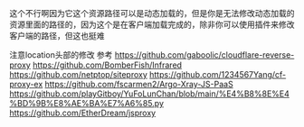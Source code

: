 这个不行啊因为它这个资源路径可以是动态加载的，但是你是无法修改动态加载的资源里面的路径的，因为这个是在客户端加载完成的，除非你可以使用插件来修改客户端的路径，但这也挺难


注意location头部的修改
参考
https://github.com/gaboolic/cloudflare-reverse-proxy
https://github.com/BomberFish/Infrared
https://github.com/netptop/siteproxy
https://github.com/1234567Yang/cf-proxy-ex
https://github.com/fscarmen2/Argo-Xray-JS-PaaS
https://github.com/playGitboy/YuFoLunChan/blob/main/%E4%B8%8E%E4%BD%9B%E8%AE%BA%E7%A6%85.py
https://github.com/EtherDream/jsproxy
